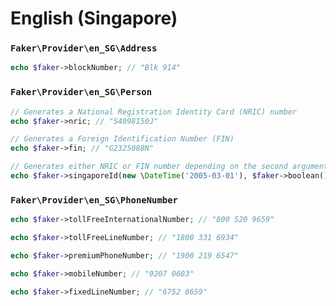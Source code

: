 # English (Singapore)

### `Faker\Provider\en_SG\Address`

```php
echo $faker->blockNumber; // "Blk 914"
```

### `Faker\Provider\en_SG\Person`

```php
// Generates a National Registration Identity Card (NRIC) number
echo $faker->nric; // "S4098150J"

// Generates a Foreign Identification Number (FIN)
echo $faker->fin; // "G2325088N"

// Generates either NRIC or FIN number depending on the second argument
echo $faker->singaporeId(new \DateTime('2005-03-01'), $faker->boolean()); // "T0550799A"
```

### `Faker\Provider\en_SG\PhoneNumber`

```php
echo $faker->tollFreeInternationalNumber; // "800 520 9659"

echo $faker->tollFreeLineNumber; // "1800 331 6934"

echo $faker->premiumPhoneNumber; // "1900 219 6547"

echo $faker->mobileNumber; // "9207 0603"

echo $faker->fixedLineNumber; // "6752 8659"
```
